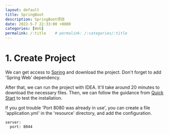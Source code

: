 ```yaml
---
layout: default
title: SpringBoot
description: SpringBoot项目
date: 2022-5-7 22:33:00 +0800
categories: [Web]
permalink: /:title    # permalink: /:categories/:title
---
```


# 1. Create Project

We can get access to [Spring](https://start.spring.io/) and download the project. Don't forget to add 'Spring Web' dependency.

After that, we can run the project with IDEA. It'll take around 20 minutes to download the necessary files. Then, we can follow the guidance from [Quick Start](https://spring.io/quickstart) to test the installation.

If you got trouble 'Port 8080 was already in use', you can create a file 'application.yml' in the 'resource' directory, and add the configuration.

```
server:
  port: 8044
```
